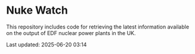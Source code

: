 # Nuke Watch

This repository includes code for retrieving the latest information available on the output of EDF nuclear power plants in the UK.

Last updated: 2025-06-20 03:14